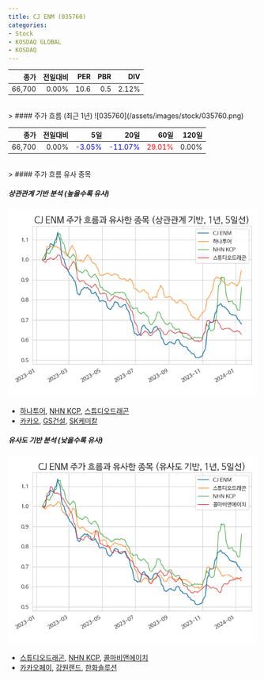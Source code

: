 ```yaml
---
title: CJ ENM (035760)
categories:
- Stock
- KOSDAQ GLOBAL
- KOSDAQ
---
```


|종가|전일대비|PER|PBR|DIV|
|---:|-------:|--:|--:|--:|
|66,700|0.00%|10.6|0.5|2.12%|

<!-- more -->
<br>
> #### 주가 흐름 (최근 1년)
![035760](/assets/images/stock/035760.png)

|종가|전일대비|5일|20일|60일|120일|
|---:|-------:|--:|---:|---:|----:|
|66,700|0.00%|<span style="color: blue">-3.05%</span>|<span style="color: blue">-11.07%</span>|<span style="color: red">29.01%</span>|0.00%|

<br>
> #### 주가 흐름 유사 종목

##### 상관관계 기반 분석 (높을수록 유사)
![035760](/assets/images/stock/035760_corr.png)
- [하나투어](/039130/), [NHN KCP](/060250/), [스튜디오드래곤](/253450/)
- [카카오](/035720/), [GS건설](/006360/), [SK케미칼](/285130/)

##### 유사도 기반 분석 (낮을수록 유사)	
![035760](/assets/images/stock/035760_sim.png)
- [스튜디오드래곤](/253450/), [NHN KCP](/060250/), [콜마비앤에이치](/200130/)
- [카카오페이](/377300/), [강원랜드](/035250/), [한화솔루션](/009830/)